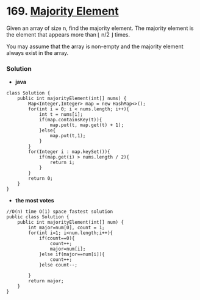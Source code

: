 # 169. [Majority Element](https://leetcode.com/problems/majority-element/description/)

Given an array of size n, find the majority element. The majority element is the element that appears more than ⌊ n/2 ⌋ times.

You may assume that the array is non-empty and the majority element always exist in the array.

### Solution
* **java**
```
class Solution {
    public int majorityElement(int[] nums) {
        Map<Integer,Integer> map = new HashMap<>();
        for(int i = 0; i < nums.length; i++){
            int t = nums[i];
            if(map.containsKey(t)){
                map.put(t, map.get(t) + 1);
            }else{
                map.put(t,1);
            }
        }
        for(Integer i : map.keySet()){
            if(map.get(i) > nums.length / 2){
                return i;
            }
        }
        return 0;
    }
}
```

* **the most votes**
```
//O(n) time O(1) space fastest solution
public class Solution {
    public int majorityElement(int[] num) {
        int major=num[0], count = 1;
        for(int i=1; i<num.length;i++){
            if(count==0){
                count++;
                major=num[i];
            }else if(major==num[i]){
                count++;
            }else count--;
            
        }
        return major;
    }
}
```
